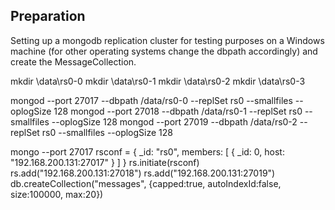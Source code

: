

Preparation
-----------

Setting up a mongodb replication cluster for testing purposes on a Windows machine (for other operating systems change the dbpath accordingly) and create the MessageCollection. 

   mkdir \data\rs0-0
   mkdir \data\rs0-1
   mkdir \data\rs0-2
   mkdir \data\rs0-3
   
   mongod --port 27017 --dbpath /data/rs0-0 --replSet rs0 --smallfiles --oplogSize 128
   mongod --port 27018 --dbpath /data/rs0-1 --replSet rs0 --smallfiles --oplogSize 128
   mongod --port 27019 --dbpath /data/rs0-2 --replSet rs0 --smallfiles --oplogSize 128
   
   mongo --port 27017
   rsconf = { _id: "rs0", members: [ { _id: 0, host: "192.168.200.131:27017" } ] }
   rs.initiate(rsconf)
   rs.add("192.168.200.131:27018")
   rs.add("192.168.200.131:27019")
   db.createCollection("messages", {capped:true, autoIndexId:false, size:100000, max:20})
